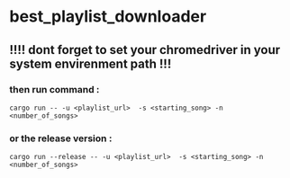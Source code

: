 # best_playlist_downloader

## !!!! dont forget to set your chromedriver in your system envirenment path !!!

### then run command :

``cargo run -- -u <playlist_url>  -s <starting_song> -n <number_of_songs>``

### or the release version : 

``cargo run --release -- -u <playlist_url>  -s <starting_song> -n <number_of_songs>``
